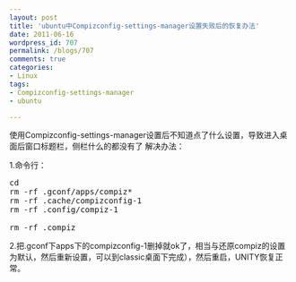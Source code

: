 ```yaml
---
layout: post
title: 'ubuntu中Compizconfig-settings-manager设置失败后的恢复办法'
date: 2011-06-16
wordpress_id: 707
permalink: /blogs/707
comments: true
categories:
- Linux
tags:
- Compizconfig-settings-manager
- ubuntu

---
```

使用Compizconfig-settings-manager设置后不知道点了什么设置，导致进入桌面后窗口标题栏，侧栏什么的都没有了
解决办法：

1.命令行：
<pre class="prettyprint linenums">
cd
rm -rf .gconf/apps/compiz*
rm -rf .cache/compizconfig-1
rm -rf .config/compiz-1

rm -rf .compiz
</pre>

2.把.gconf下apps下的compizconfig-1删掉就ok了，相当与还原compiz的设置为默认，然后重新设置，可以到classic桌面下完成），然后重启，UNITY恢复正常。
